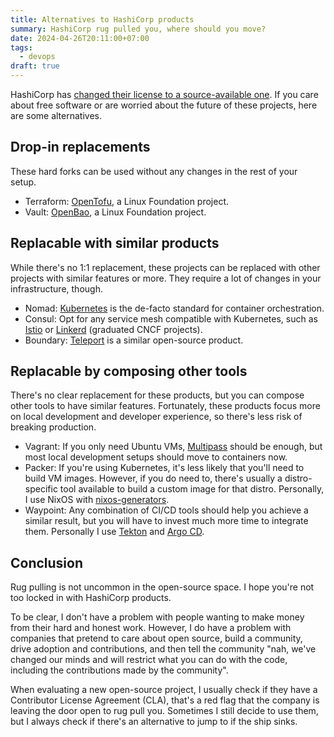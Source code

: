 ```yaml
---
title: Alternatives to HashiCorp products
summary: HashiCorp rug pulled you, where should you move?
date: 2024-04-26T20:11:00+07:00
tags:
  - devops
draft: true
---
```


HashiCorp has [changed their license to a source-available one](https://www.hashicorp.com/blog/hashicorp-adopts-business-source-license).
If you care about free software or are worried about the future of these projects,
here are some alternatives.

## Drop-in replacements

These hard forks can be used without any changes in the rest of your setup.

- Terraform: [OpenTofu](https://opentofu.org), a Linux Foundation project.
- Vault: [OpenBao](https://openbao.org), a Linux Foundation project.

## Replacable with similar products

While there's no 1:1 replacement, these projects can be replaced with other projects with similar features or more.
They require a lot of changes in your infrastructure, though.

- Nomad: [Kubernetes](https://kubernetes.io) is the de-facto standard for container orchestration.
- Consul: Opt for any service mesh compatible with Kubernetes,
  such as [Istio](https://istio.io) or [Linkerd](https://linkerd.io) (graduated CNCF projects).
- Boundary: [Teleport](https://goteleport.com) is a similar open-source product.

## Replacable by composing other tools

There's no clear replacement for these products, but you can compose other tools to have similar features.
Fortunately, these products focus more on local development and developer experience, so there's less risk of breaking production.

- Vagrant: If you only need Ubuntu VMs, [Multipass](https://multipass.run) should be enough,
  but most local development setups should move to containers now.
- Packer: If you're using Kubernetes, it's less likely that you'll need to build VM images.
  However, if you do need to, there's usually a distro-specific tool available to build a custom image for that distro.
  Personally, I use NixOS with [nixos-generators](https://github.com/nix-community/nixos-generators).
- Waypoint: Any combination of CI/CD tools should help you achieve a similar result,
  but you will have to invest much more time to integrate them.
  Personally I use [Tekton](https://tekton.dev) and [Argo CD](https://argo-cd.readthedocs.io).

## Conclusion

Rug pulling is not uncommon in the open-source space. I hope you're not too locked in with HashiCorp products.

To be clear, I don't have a problem with people wanting to make money from their hard and honest work.
However, I do have a problem with companies that pretend to care about open source, build a community,
drive adoption and contributions, and then tell the community "nah, we've changed our minds and will
restrict what you can do with the code, including the contributions made by the community".

When evaluating a new open-source project, I usually check if they have a Contributor License Agreement (CLA),
that's a red flag that the company is leaving the door open to rug pull you.
Sometimes I still decide to use them, but I always check if there's an alternative to jump to if the ship sinks.
